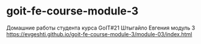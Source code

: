 # goit-fe-course-module-3
Домашние работы студента курса GoIT#21 Штыгайло Евгения модуль 3
https://evgeshti.github.io/goit-fe-course-module-3/module-03/index.html
